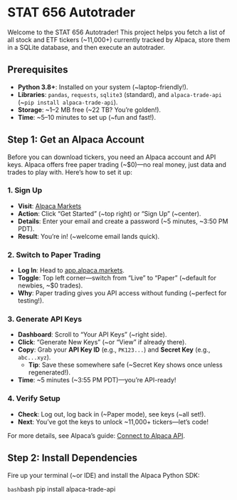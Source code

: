 # STAT 656 Autotrader

Welcome to the STAT 656 Autotrader! This project helps you fetch a list of all stock and ETF tickers (~11,000+) currently tracked by Alpaca, store them in a SQLite database, and then execute an autotrader. 

## Prerequisites

- **Python 3.8+**: Installed on your system (~laptop-friendly!).
- **Libraries**: `pandas`, `requests`, `sqlite3` (standard), and `alpaca-trade-api` (~`pip install alpaca-trade-api`).
- **Storage**: ~1–2 MB free (~22 TB? You’re golden!).
- **Time**: ~5–10 minutes to set up (~fun and fast!).

## Step 1: Get an Alpaca Account

Before you can download tickers, you need an Alpaca account and API keys. Alpaca offers free paper trading (~$0)—no real money, just data and trades to play with. Here’s how to set it up:

### 1. Sign Up
- **Visit**: [Alpaca Markets](https://alpaca.markets/)
- **Action**: Click “Get Started” (~top right) or “Sign Up” (~center).
- **Details**: Enter your email and create a password (~5 minutes, ~3:50 PM PDT).
- **Result**: You’re in! (~welcome email lands quick).

### 2. Switch to Paper Trading
- **Log In**: Head to [app.alpaca.markets](https://app.alpaca.markets/).
- **Toggle**: Top left corner—switch from “Live” to “Paper” (~default for newbies, ~$0 trades).
- **Why**: Paper trading gives you API access without funding (~perfect for testing!).

### 3. Generate API Keys
- **Dashboard**: Scroll to “Your API Keys” (~right side).
- **Click**: “Generate New Keys” (~or “View” if already there).
- **Copy**: Grab your **API Key ID** (e.g., `PK123...`) and **Secret Key** (e.g., `abc...xyz`).
  - **Tip**: Save these somewhere safe (~Secret Key shows once unless regenerated!).
- **Time**: ~5 minutes (~3:55 PM PDT)—you’re API-ready!

### 4. Verify Setup
- **Check**: Log out, log back in (~Paper mode), see keys (~all set!).
- **Next**: You’ve got the keys to unlock ~11,000+ tickers—let’s code!

For more details, see Alpaca’s guide: [Connect to Alpaca API](https://alpaca.markets/learn/connect-to-alpaca-api).

## Step 2: Install Dependencies
Fire up your terminal (~or IDE) and install the Alpaca Python SDK:

```bash```bash
pip install alpaca-trade-api